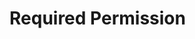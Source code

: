 # Required Permission

### <uses-permission android:name="android.permission.SYSTEM_ALERT_WINDOW"/>

### <uses-permission android:name="android.permission.POST_NOTIFICATIONS"/>
